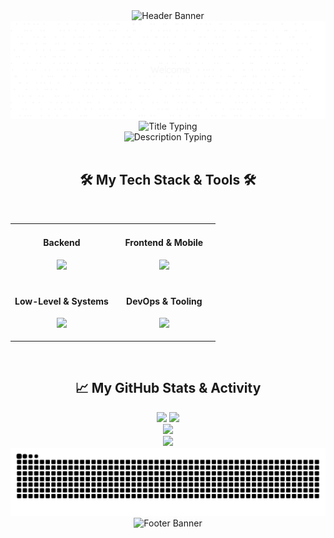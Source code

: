 <!-- 
======================================================================
HEADER: STYLED CAPSULE BANNER
======================================================================
-->
<div align="center">
  <img src="https://capsule-render.vercel.app/api?type=waving&color=0:39FF14,100:00C7FF&height=175§ion=header&text=Hello!%20%20^_~&fontSize=50&fontAlignY=38&animation=fadeIn&fontColor=ffffff" alt="Header Banner"/>
</div>

<!-- 
======================================================================
WELCOME BANNER
======================================================================
-->
<div align="center">
  <img src="https://raw.githubusercontent.com/drewbi/drewbi/master/welcome_banner2.svg" alt="Welcome Banner"/>
</div>

<!-- 
======================================================================
INTRO
======================================================================
-->
<div align="center">
  <img src="https://readme-typing-svg.herokuapp.com?font=Fira+Code&weight=700&size=32&duration=3000&pause=1000&color=39FF14¢er=true&vCenter=true&width=650&lines=%C2%A0%C2%A0%C2%A0%C2%A0Backend+Developer%C2%A0%C2%A0%C2%A0%C2%A0;Cybersecurity+Enthusiast" alt="Title Typing" />
</div>
<div align="center">
  <img src="https://readme-typing-svg.herokuapp.com?font=JetBrains+Mono&weight=500&size=20&duration=3000&pause=800&color=00C7FF¢er=true&vCenter=true&width=900&height=100&lines=Building+with%3A+Python,+Django,+C%23,+.NET;Exploring%3A+Windows+Internals+%26+Web+Bug+Bounties;Passionate+about+Secure+Architecture" alt="Description Typing" />
</div>
<br>

<!-- 
======================================================================
TECH STACK SECTION 
======================================================================
-->
<h2 align="center">🛠️ My Tech Stack & Tools 🛠️</h2>
<br>
<table align="center" width="80%">
  <!-- Row 1 -->
  <tr>
    <td width="50%" valign="top" align="center">
      <h4><strong>Backend</strong></h4>
      <p>
        <a href="https://skillicons.dev">
          <img src="https://skillicons.dev/icons?i=python,django,cs,dotnet" />
        </a>
      </p>
    </td>
    <td width="50%" valign="top" align="center">
      <h4><strong>Frontend & Mobile</strong></h4>
      <p>
        <a href="https://skillicons.dev">
          <img src="https://skillicons.dev/icons?i=js,html,css,maui" />
        </a>
      </p>
    </td>
  </tr>
  <!-- Row 2 -->
  <tr>
    <td width="50%" valign="top" align="center">
      <h4><strong>Low-Level & Systems</strong></h4>
      <p>
        <a href="https://skillicons.dev">
          <img src="https://skillicons.dev/icons?i=cpp,linux" />
        </a>
      </p>
    </td>
    <td width="50%" valign="top" align="center">
      <h4><strong>DevOps & Tooling</strong></h4>
      <p>
        <a href="https://skillicons.dev">
          <img src="https://skillicons.dev/icons?i=git,docker" />
        </a>
      </p>
    </td>
  </tr>
</table>
<br>

<!-- 
======================================================================
GITHUB STATS SECTION 
======================================================================
-->
<h2 align="center">📈 My GitHub Stats & Activity</h2>

<div align="center">
  <!-- GitHub Stats Card (FIXED URL) -->
  <img height="180em" src="https://github-readme-stats.vercel.app/api?username=hosseinghDev&show_icons=true&hide_border=true&bg_color=0D1117&title_color=39FF14&icon_color=00C7FF&text_color=E6E6E6"/>
  <!-- Top Languages Card -->
  <img height="180em" src="https://github-readme-stats.vercel.app/api/top-langs/?username=hosseinghDev&layout=compact&langs_count=8&hide_border=true&bg_color=0D1117&title_color=39FF14&text_color=E6E6E6"/>
</div>

<div align="center">
  <!-- GitHub Streak Stats -->
  <img src="https://github-readme-streak-stats.herokuapp.com/?user=hosseinghDev&theme=black-ice&hide_border=true&background=0D1117&stroke=39FF14&ring=00C7FF&fire=39FF14"/>
</div>

<div align="center">
  <!-- GitHub Activity Graph -->
  <img src="https://github-readme-activity-graph.vercel.app/graph?username=hosseinghDev&bg_color=0D1117&color=39FF14&line=00C7FF&point=E6E6E6&area=true&hide_border=true"/>
</div>

<!-- 
======================================================================
SNAKE ANIMATION
======================================================================
-->
<div align="center">
  <img src="https://raw.githubusercontent.com/hosseinghDev/hosseinghDev/output/github-snake.svg" alt="Snake animation" />
</div>

<!-- 
======================================================================
FOOTER
======================================================================
-->
<div align="center">
  <img src="https://capsule-render.vercel.app/api?type=waving&color=0:39FF14,100:00C7FF&height=150§ion=footer&text=Every%20keystroke%20is%20a%20choice...%20The%20world%20is%20just%20a%20script%20you%20can%20rewrite.%20%F0%9F%A4%96&fontSize=18&fontAlignY=45&animation=fadeIn&fontColor=ffffff" alt="Footer Banner"/>
</div>
